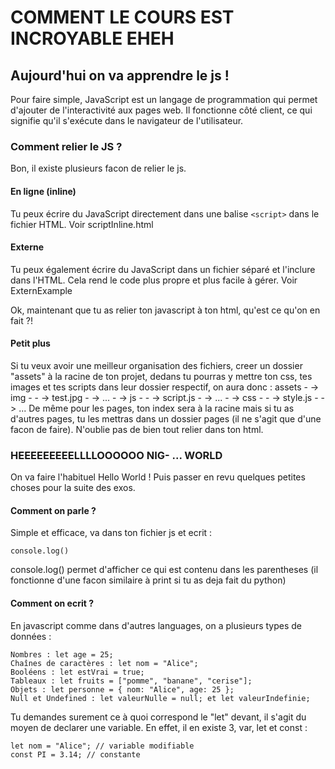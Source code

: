 # COMMENT LE COURS EST INCROYABLE EHEH

## Aujourd'hui on va apprendre le js !
Pour faire simple, JavaScript est un langage de programmation qui permet d'ajouter de l'interactivité aux pages web. Il fonctionne côté client, ce qui signifie qu'il s'exécute dans le navigateur de l'utilisateur.

### Comment relier le JS ?
Bon, il existe plusieurs facon de relier le js. 

#### En ligne (inline)
Tu peux écrire du JavaScript directement dans une balise `<script>` dans le fichier HTML.
Voir scriptInline.html

#### Externe
Tu peux également écrire du JavaScript dans un fichier séparé et l'inclure dans l'HTML. Cela rend le code plus propre et plus facile à gérer.
Voir ExternExample

Ok, maintenant que tu as relier ton javascript à ton html, qu'est ce qu'on en fait ?!

#### Petit plus
Si tu veux avoir une meilleur organisation des fichiers, creer un dossier "assets" à la racine de ton projet, dedans tu pourras y mettre ton css, tes images et tes scripts dans leur dossier respectif, on aura donc :
assets  -
        -> img  -
        -       -> test.jpg
        -       -> ...
        -
        -> js   - 
        -       -> script.js
        -       -> ...
        -
        -> css  -
        -       -> style.js
        -       -> ...
De même pour les pages, ton index sera à la racine mais si tu as d'autres pages, tu les mettras dans un dossier pages (il ne s'agit que d'une facon de faire).
N'oublie pas de bien tout relier dans ton html.

### HEEEEEEEEELLLLOOOOOO NIG- ... WORLD
On va faire l'habituel Hello World ! Puis passer en revu quelques petites choses pour la suite des exos.

#### Comment on parle ?
Simple et efficace, va dans ton fichier js et ecrit :

```
console.log()
```

console.log() permet d'afficher ce qui est contenu dans les parentheses (il fonctionne d'une facon similaire à print si tu as deja fait du python)

#### Comment on ecrit ?
En javascript comme dans d'autres languages, on a plusieurs types de données :

    Nombres : let age = 25; 
    Chaînes de caractères : let nom = "Alice";
    Booléens : let estVrai = true;
    Tableaux : let fruits = ["pomme", "banane", "cerise"];
    Objets : let personne = { nom: "Alice", age: 25 };
    Null et Undefined : let valeurNulle = null; et let valeurIndefinie;

Tu demandes surement ce à quoi correspond le "let" devant, il s'agit du moyen de declarer une variable.
En effet, il en existe 3, var, let et const :

    let nom = "Alice"; // variable modifiable
    const PI = 3.14; // constante


